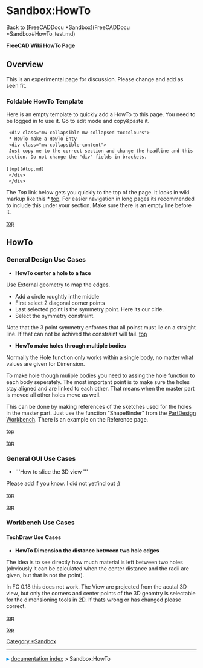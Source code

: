 # Sandbox:HowTo
Back to [FreeCADDocu   *Sandbox](FreeCADDocu   *Sandbox#HowTo_test.md)

**FreeCAD Wiki HowTo Page**

## Overview

This is an experimental page for discussion. Please change and add as seen fit.

### Foldable HowTo Template 

Here is an empty template to quickly add a HowTo to this page. You need to be logged in to use it. Go to edit mode and copy&paste it.

     <div class="mw-collapsible mw-collapsed toccolours">
     * HowTo make a HowTo Enty
     <div class="mw-collapsible-content">
     Just copy me to the correct section and change the headline and this section. Do not change the "div" fields in brackets.

    [top](#top.md)
     </div>
     </div>

The *Top* link below gets you quickly to the top of the page. It looks in wiki markup like this   * [top](#top.md). For easier navigation in long pages its recommended to include this under your section. Make sure there is an empty line before it.

[top](#top.md)

## HowTo

### General Design Use Cases 


<div class="mw-collapsible mw-collapsed toccolours">

-   **HowTo center a hole to a face**


<div class="mw-collapsible-content">

Use External geometry to map the edges.

-   Add a circle roughtly inthe middle
-   First select 2 diagonal corner points
-   Last selected point is the symmetry point. Here its our cirle.
-   Select the symmetry constraint.

Note that the 3 point symmetry enforces that all poinst must lie on a straight line. If that can not be achived the constraint will fail. [top](#top.md)


</div>


</div>


<div class="mw-collapsible mw-collapsed toccolours">

-   **HowTo make holes through multiple bodies**


<div class="mw-collapsible-content">

Normally the Hole function only works within a single body, no matter what values are given for Dimension.

To make hole though muliple bodies you need to assing the hole function to each body seperately. The most important point is to make sure the holes stay aligned and are linked to each other. That means when the master part is moved all other holes move as well.

This can be done by making references of the sketches used for the holes in the master part. Just use the function \"ShapeBinder\" from the [PartDesign Workbench](PartDesign_Workbench.md). There is an example on the Reference page.

[top](#top.md)


</div>


</div>

[top](#top.md)

### General GUI Use Cases 


<div class="mw-collapsible mw-collapsed toccolours">

-   \'\'\'How to slice the 3D view \'\'\'


<div class="mw-collapsible-content">

Please add if you know. I did not yetfind out ;)

[top](#top.md)


</div>


</div>

[top](#top.md)

### Workbench Use Cases 

#### TechDraw Use Cases 


<div class="mw-collapsible mw-collapsed toccolours">

-   **HowTo Dimension the distance between two hole edges**


<div class="mw-collapsible-content">

The idea is to see directly how much material is left between two holes (obviously it can be calculated when the center distance and the radii are given, but that is not the point).

In FC 0.18 this does not work. The View are projected from the acutal 3D view, but only the corners and center points of the 3D geomtry is selectable for the dimensioning tools in 2D. If thats wrong or has changed please correct.

[top](#top.md)


</div>


</div>

[top](#top.md)

[Category   *Sandbox](Category_Sandbox.md)



---
![](images/Right_arrow.png) [documentation index](../README.md) > Sandbox:HowTo
